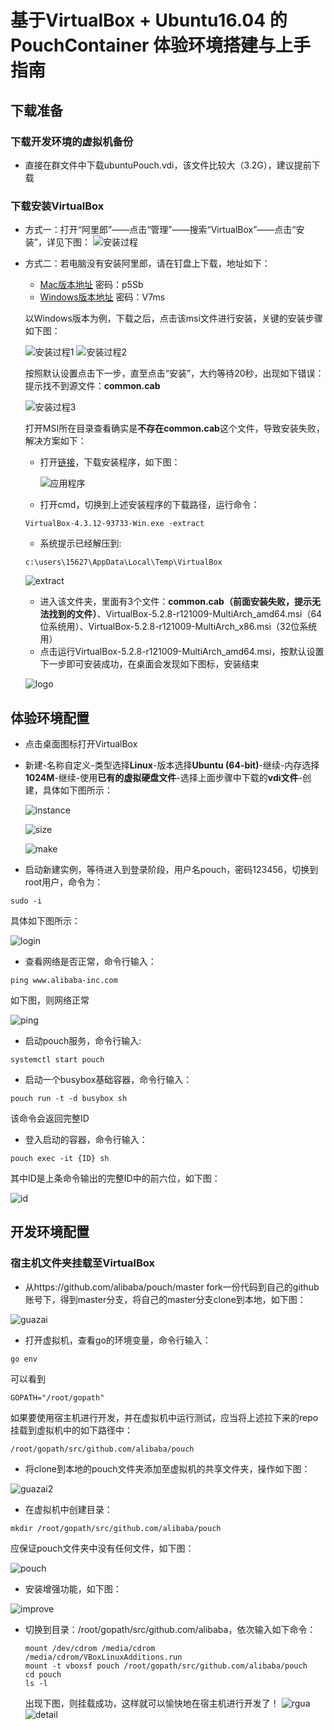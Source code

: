 # 基于VirtualBox + Ubuntu16.04 的 PouchContainer 体验环境搭建与上手指南
## 下载准备
### 下载开发环境的虚拟机备份
- 直接在群文件中下载ubuntuPouch.vdi，该文件比较大（3.2G），建议提前下载
### 下载安装VirtualBox

- 方式一：打开“阿里郎”——点击“管理”——搜索“VirtualBox”——点击“安装”，详见下图：
![安装过程](https://github.com/lvyijin/learngit/blob/master/images/installVirtualBox.png "Installation process")

- 方式二：若电脑没有安装阿里郎，请在钉盘上下载，地址如下：
  + [Mac版本地址](https://space.dingtalk.com/s/gwHOABma4QLOGlgkPQPaACBiMzk5ZWRjZTAyOGI0MTBkOGRkNTRjYzNkN2Q1NTFjOA) 密码：p5Sb
  + [Windows版本地址](https://space.dingtalk.com/s/gwHOABmLzwLOGlgkPQPaACBhNzNjYjI5NTYxMzQ0NmUwOWRmMTFlN2UzMTYxNDQ4Mw) 密码：V7ms  

  以Windows版本为例，下载之后，点击该msi文件进行安装，关键的安装步骤如下图：
  
  ![安装过程1](https://github.com/lvyijin/learngit/blob/master/images/first.png "First process")
  ![安装过程2](https://github.com/lvyijin/learngit/blob/master/images/second.png "Second process")
  
  按照默认设置点击下一步，直至点击“安装”，大约等待20秒，出现如下错误：提示找不到源文件：**common.cab**
  
  ![安装过程3](https://github.com/lvyijin/learngit/blob/master/images/problem.png "Problem")
  
  打开MSI所在目录查看确实是**不存在common.cab**这个文件，导致安装失败，解决方案如下：
  + 打开[链接](https://www.oracle.com/technetwork/cn/server-storage/virtualbox/downloads/index.html)，下载安装程序，如下图：
  
    ![应用程序](https://github.com/lvyijin/learngit/blob/master/images/boxexe.png "virtualBox应用程序")
    
  + 打开cmd，切换到上述安装程序的下载路径，运行命令：
  ```
  VirtualBox-4.3.12-93733-Win.exe -extract
  ```
  + 系统提示已经解压到:
  ```
  c:\users\15627\AppData\Local\Temp\VirtualBox
  ```
   ![extract](https://github.com/lvyijin/learngit/blob/master/images/extract.png "extract")
   
  + 进入该文件夹，里面有3个文件：**common.cab（前面安装失败，提示无法找到的文件）**、VirtualBox-5.2.8-r121009-MultiArch_amd64.msi（64位系统用）、VirtualBox-5.2.8-r121009-MultiArch_x86.msi（32位系统用）
  + 点击运行VirtualBox-5.2.8-r121009-MultiArch_amd64.msi，按默认设置下一步即可安装成功，在桌面会发现如下图标，安装结束
  
  ![logo](https://github.com/lvyijin/learngit/blob/master/images/logo.png "logo")
   
## 体验环境配置
- 点击桌面图标打开VirtualBox
- 新建-名称自定义-类型选择**Linux**-版本选择**Ubuntu (64-bit)**-继续-内存选择**1024M**-继续-使用**已有的虚拟硬盘文件**-选择上面步骤中下载的**vdi文件**-创建，具体如下图所示：

  ![instance](https://github.com/lvyijin/learngit/blob/master/images/instance.png "instance")
  
  ![size](https://github.com/lvyijin/learngit/blob/master/images/size.png "size")
  
  ![make](https://github.com/lvyijin/learngit/blob/master/images/make.png "make")
  
- 启动新建实例，等待进入到登录阶段，用户名pouch，密码123456，切换到root用户，命令为：
```
sudo -i
```
具体如下图所示：

  ![login](https://github.com/lvyijin/learngit/blob/master/images/login.png "login")
  
- 查看网络是否正常，命令行输入：
```
ping www.alibaba-inc.com
```
如下图，则网络正常

  ![ping](https://github.com/lvyijin/learngit/blob/master/images/ping.png "ping")

- 启动pouch服务，命令行输入: 
```
systemctl start pouch
```
- 启动一个busybox基础容器，命令行输入：
```
pouch run -t -d busybox sh
```
  该命令会返回完整ID
- 登入启动的容器，命令行输入：
```
pouch exec -it {ID} sh
```
其中ID是上条命令输出的完整ID中的前六位，如下图：
  
  ![id](https://github.com/lvyijin/learngit/blob/master/images/id.png "id")
  
## 开发环境配置
### 宿主机文件夹挂载至VirtualBox
- 从https://github.com/alibaba/pouch/master fork一份代码到自己的github账号下，得到master分支，将自己的master分支clone到本地，如下图：

![guazai](https://github.com/lvyijin/learngit/blob/master/images/guazai.png "guazai")

- 打开虚拟机，查看go的环境变量，命令行输入：
```
go env
```
可以看到
```
GOPATH="/root/gopath"
```
如果要使用宿主机进行开发，并在虚拟机中运行测试，应当将上述拉下来的repo挂载到虚拟机中的如下路径中：
```
/root/gopath/src/github.com/alibaba/pouch
```

- 将clone到本地的pouch文件夹添加至虚拟机的共享文件夹，操作如下图：

![guazai2](https://github.com/lvyijin/learngit/blob/master/images/guazai2.png "guazai2")

- 在虚拟机中创建目录：
```
mkdir /root/gopath/src/github.com/alibaba/pouch
```
应保证pouch文件夹中没有任何文件，如下图：

![pouch](https://github.com/lvyijin/learngit/blob/master/images/pouch.png "pouch")

- 安装增强功能，如下图：

![improve](https://github.com/lvyijin/learngit/blob/master/images/improve.png "improve")

- 切换到目录：/root/gopath/src/github.com/alibaba，依次输入如下命令：

   ``` 
   mount /dev/cdrom /media/cdrom 
   /media/cdrom/VBoxLinuxAdditions.run 
   mount -t vboxsf pouch /root/gopath/src/github.com/alibaba/pouch
   cd pouch
   ls -l
   ```
   出现下图，则挂载成功，这样就可以愉快地在宿主机进行开发了！
![rgua](https://github.com/lvyijin/learngit/blob/master/images/rgua.png "rgua")
![detail](https://github.com/lvyijin/learngit/blob/master/images/detail.png "detail")


  


